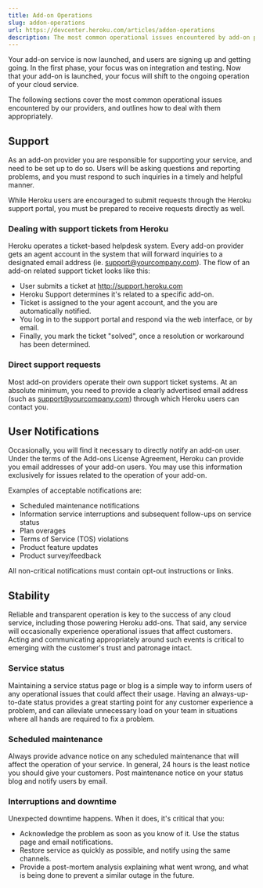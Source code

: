 ```yaml
---
title: Add-on Operations
slug: addon-operations
url: https://devcenter.heroku.com/articles/addon-operations
description: The most common operational issues encountered by add-on providers, and how to deal with them appropriately.
---
```


Your add-on service is now launched, and users are signing up and getting going. In the first phase, your focus was on integration and testing. Now that your add-on is launched, your focus will shift to the ongoing operation of your cloud service. 

The following sections cover the most common operational issues encountered by our providers, and outlines how to deal with them appropriately.

## Support
As an add-on provider you are responsible for supporting your service, and need to be set up to do so. Users will be asking questions and reporting problems, and you must respond to such inquiries in a timely and helpful manner. 

While Heroku users are encouraged to submit requests through the Heroku support portal, you must be prepared to receive requests directly as well.

### Dealing with support tickets from Heroku
Heroku operates a ticket-based helpdesk system. Every add-on provider gets an agent account in the system that will forward inquiries to a designated email address (ie. support@yourcompany.com). The flow of an add-on related support ticket looks like this:

* User submits a ticket at http://support.heroku.com
* Heroku Support determines it's related to a specific add-on.
* Ticket is assigned to the your agent account, and the you are automatically notified.
* You log in to the support portal and respond via the web interface, or by email.
* Finally, you mark the ticket "solved", once a resolution or workaround has been determined.

### Direct support requests
Most add-on providers operate their own support ticket systems. At an absolute minimum, you need to provide a clearly advertised email address (such as support@yourcompany.com) through which Heroku users can contact you.

## User Notifications
Occasionally, you will find it necessary to directly notify an add-on user. Under the terms of the Add-ons License Agreement, Heroku can provide you email addresses of your add-on users. You may use this information exclusively for issues related to the operation of your add-on. 

Examples of acceptable notifications are:

* Scheduled maintenance notifications
* Information service interruptions and subsequent follow-ups on service status
* Plan overages
* Terms of Service (TOS) violations
* Product feature updates
* Product survey/feedback

All non-critical notifications must contain opt-out instructions or links.

## Stability
Reliable and transparent operation is key to the success of any cloud service, including those powering Heroku add-ons. That said, any service will occasionally experience operational issues that affect customers. Acting and communicating appropriately around such events is critical to emerging with the customer's trust and patronage intact.

### Service status
Maintaining a service status page or blog is a simple way to inform users of any operational issues that could affect their usage. Having an always-up-to-date status provides a great starting point for any customer experience a problem, and can alleviate unnecessary load on your team in situations where all hands are required to fix a problem.

### Scheduled maintenance
Always provide advance notice on any scheduled maintenance that will affect the operation of your service. In general, 24 hours is the least notice you should give your customers. Post maintenance notice on your status blog and notify users by email.

### Interruptions and downtime
Unexpected downtime happens. When it does, it's critical that you:

* Acknowledge the problem as soon as you know of it. Use the status page and email notifications.
* Restore service as quickly as possible, and notify using the same channels.
* Provide a post-mortem analysis explaining what went wrong, and what is being done to prevent a similar outage in the future.